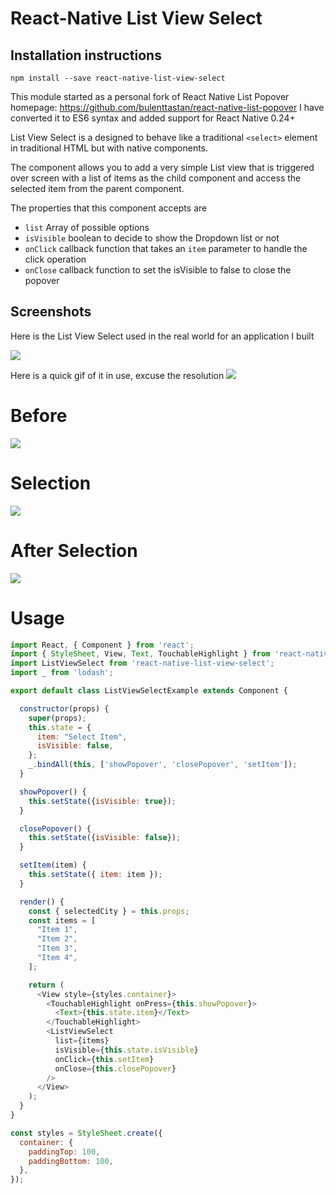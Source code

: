 # React-Native List View Select

## Installation instructions

`npm install --save react-native-list-view-select`

This module started as a personal fork of React Native List Popover homepage: https://github.com/bulenttastan/react-native-list-popover I have converted it to ES6 syntax and added support for React Native 0.24+

List View Select is a designed to behave like a traditional `<select>` element in traditional HTML but with native components.

The <ListViewSelect/> component allows you to add a very simple List view that is triggered over screen with a list of items as the child component and access the selected item from the parent component.

The properties that this component accepts are
* `list` Array of possible options
* `isVisible` boolean to decide to show the Dropdown list or not
* `onClick` callback function that takes an `item` parameter to handle the click operation
* `onClose` callback function to set the isVisible to false to close the popover


## Screenshots
Here is the List View Select used in the real world for an application I built 

![](http://i.imgur.com/76iFV7n.gif)

Here is a quick gif of it in use, excuse the resolution
![](http://i.imgur.com/yzgYcNG.gif)
# Before
![](http://i.imgur.com/qK359Tm.png)
# Selection
![](http://i.imgur.com/niPxpss.png)
# After Selection
![](http://i.imgur.com/PVtsExi.png)


# Usage

```js
import React, { Component } from 'react';
import { StyleSheet, View, Text, TouchableHighlight } from 'react-native';
import ListViewSelect from 'react-native-list-view-select';
import _ from 'lodash';

export default class ListViewSelectExample extends Component {

  constructor(props) {
    super(props);
    this.state = {
      item: "Select Item",
      isVisible: false,
    };
    _.bindAll(this, ['showPopover', 'closePopover', 'setItem']);
  }

  showPopover() {
    this.setState({isVisible: true});
  }

  closePopover() {
    this.setState({isVisible: false});
  }

  setItem(item) {
    this.setState({ item: item });
  }

  render() {
    const { selectedCity } = this.props;
    const items = [
      "Item 1",
      "Item 2",
      "Item 3",
      "Item 4",
    ];

    return (
      <View style={styles.container}>
        <TouchableHighlight onPress={this.showPopover}>
          <Text>{this.state.item}</Text>
        </TouchableHighlight>
        <ListViewSelect
          list={items}
          isVisible={this.state.isVisible}
          onClick={this.setItem}
          onClose={this.closePopover}
        />
      </View>
    );
  }
}

const styles = StyleSheet.create({
  container: {
    paddingTop: 100,
    paddingBottom: 100,
  },
});
```
